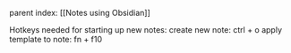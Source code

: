 
parent index: [[Notes using Obsidian]]

Hotkeys needed for starting up new notes:
create new note: ctrl + o
apply template to note: fn + f10



